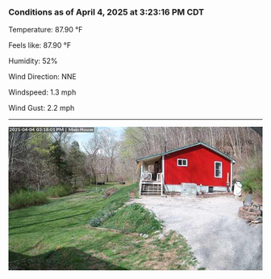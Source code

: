 ### Conditions as of April 4, 2025 at 3:23:16 PM CDT 

Temperature: 87.90 &deg;F

Feels like: 87.90 &deg;F

Humidity: 52%

Wind Direction: NNE

Windspeed: 1.3 mph

Wind Gust: 2.2 mph

---

<img src="./images/latest.jpeg"/>

